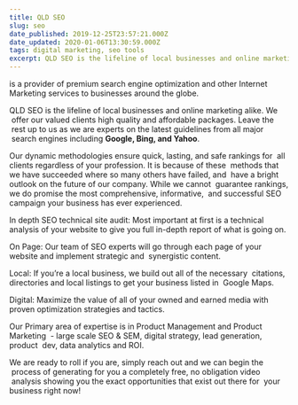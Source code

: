 ```yaml
---
title: QLD SEO
slug: seo
date_published: 2019-12-25T23:57:21.000Z
date_updated: 2020-01-06T13:30:59.000Z
tags: digital marketing, seo tools
excerpt: QLD SEO is the lifeline of local businesses and online marketing alike.
---
```


is a provider of premium search engine optimization and other Internet Marketing services to businesses around the globe.

QLD SEO is the lifeline of local businesses and online marketing alike. We  offer our valued clients high quality and affordable packages. Leave the  rest up to us as we are experts on the latest guidelines from all major  search engines including **Google, Bing, and Yahoo**.

Our dynamic methodologies ensure quick, lasting, and safe rankings for  all clients regardless of your profession. It is because of these  methods that we have succeeded where so many others have failed, and  have a bright outlook on the future of our company. While we cannot  guarantee rankings, we do promise the most comprehensive, informative,  and successful SEO campaign your business has ever experienced.

In depth SEO technical site audit: Most important at first is a technical analysis of your website to give you full in-depth report of what is going on.

On Page: Our team of SEO experts will go through each page of your website and implement strategic and  synergistic content.

Local: If you’re a local business, we build out all of the necessary  citations, directories and local listings to get your business listed in  Google Maps.

Digital: Maximize the value of all of your owned and earned media with proven optimization strategies and tactics.

Our Primary area of expertise is in Product Management and Product Marketing  - large scale SEO & SEM, digital strategy, lead generation, product  dev, data analytics and ROI.

We are ready to roll if you are, simply reach out and we can begin the  process of generating for you a completely free, no obligation video  analysis showing you the exact opportunities that exist out there for  your business right now!
